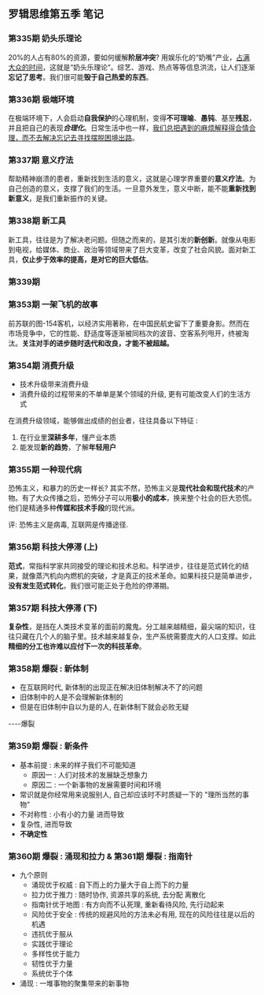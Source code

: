 ## 罗辑思维第五季 笔记

### 第335期 奶头乐理论

20%的人占有80%的资源，要如何缓解**阶层冲突**? 用娱乐化的“奶嘴”产业，<u>占满大众的时间</u>，这就是“奶头乐理论”。综艺、游戏、热点等等信息洪流，让人们逐渐**忘记了思考**。我们很可能**毁于自己热爱的东西**。



### 第336期 极端环境

在极端环境下，人会启动**自我保护**的心理机制，变得**不可理喻**、**愚钝**、基至**残忍**，并且把自己的表现***合理化***。日常生活中也一样，<u>我们总把遇到的麻烦解释得合情合理，而不去解决忘记去寻找摆脱困境出路</u>。



### 第337期 意义疗法

帮助精神崩溃的患者，重新找到生活的意义，这就是心理学界重要的**意义疗法**。为自己创造的意义，支撑了我们的生活。一旦意外发生，意义中断，能不能**重新找到新意义**，是我们重新振作的关键。



### 第338期 新工具

新工具，往往是为了解决老问题。但随之而来的，是其引发的**新创新**。就像从电影到电视，给媒体、商业、政治等领域带来了巨大变革，改变了社会风貌。面对新工具，**仅止步于效率的提高，是对它的巨大低估**。



### 第339期



### 第353期 一架飞机的故事

前苏联的图-154客机，以经济实用著称，在中国民航史留下了重要身影。然而在市场竞争中，它的性能、舒适度等逐渐被同档次的波音、空客系列甩开，终被淘汰。**关注对手的进步随时迭代和改良，才能不被超越。**



### 第354期 消费升级

- 技术升级带来消费升级
- 消费升级的过程带来的不单单是某个领域的升级, 更有可能改变人们的生活方式

在消费升级领域，能够做出成绩的创业者，往往具备以下特征 :

1. 在行业里**深耕多年**，懂产业本质
2. 能发现**新的趋势**，了解**年轻用户**



### 第355期 一种现代病

恐怖主义，和暴力的历史一样长? 其实不然，恐怖主义是**现代社会和现代技术**的产物。有了大众传播之后，恐怖分子可以用**极小的成本**，换来整个社会的巨大恐慌。他们是精通多种**传媒和技术手段**的现代派。

评: 恐怖主义是病毒, 互联网是传播途径. 



### 第356期 科技大停滞 (上)

**范式**，常指科学家共同接受的理论和技术总和。科学进步，往往是范式转化的结果，就像蒸汽机向内燃机的突破，才是真正的技术革命。如果科技只是简单进步，**没有发生范式转化**，我们很可能正处于危险的停滞期。



### 第357期 科技大停滞 (下)

**复杂性**，是挡在人类技术变革的面前的魔鬼。分工越来越精细，最尖端的知识，往往只藏在几个人的脑子里。技术越来越复杂，生产系统需要庞大的人口支撑。如此**精细的分工也许难以应付下一次的科技革命**。



### 第358期 爆裂 : 新体制

- 在互联网时代, 新体制的出现正在解决旧体制解决不了的问题
- 旧体制中的人是不会理解新体制的
- 但是在旧体制中自以为是的人, 在新体制下就会必败无疑

----爆裂



### 第359期 爆裂 : 新条件

- 基本前提 : 未来的样子我们不可能知道
  - 原因一 : 人们对技术的发展缺乏想象力
  - 原因二 : 一个新事物的发展需要时间和环境
- 常识就是你经常用来说服别人, 自己却应该时不时质疑一下的 "理所当然的事物"
- 不对称性 : 小有小的力量 进而导致
- 复杂性, 进而导致
- **不确定性**

### 第360期 爆裂 : 涌现和拉力 & 第361期 爆裂 : 指南针

- 九个原则
  - 涌现优于权威 : 自下而上的力量大于自上而下的力量
  - 拉力优于推力 : 随时协作, 资源共享的系统, 去分配 离散化
  - 指南针优于地图 : 有方向而不认死理, 重新看待风险, 先行动起来
  - 风险优于安全 : 传统的规避风险的方法未必有用, 现在的风险往往是以后的机遇
  - 违抗优于服从
  - 实践优于理论
  - 多样性优于能力
  - 韧性优于力量
  - 系统优于个体
- 涌现 : 一堆事物的聚集带来的新事物



###  